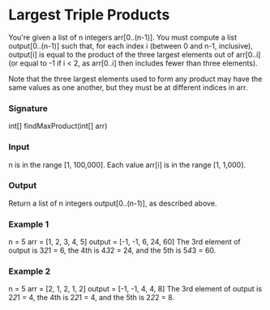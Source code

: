 # Largest Triple Products
You're given a list of n integers arr[0..(n-1)]. You must compute a list output[0..(n-1)] such that, for each index i (between 0 and n-1, inclusive), output[i] is equal to the product of the three largest elements out of arr[0..i] (or equal to -1 if i < 2, as arr[0..i] then includes fewer than three elements).

Note that the three largest elements used to form any product may have the same values as one another, but they must be at different indices in arr.

### Signature
int[] findMaxProduct(int[] arr)

### Input
n is in the range [1, 100,000].
Each value arr[i] is in the range [1, 1,000].

### Output
Return a list of n integers output[0..(n-1)], as described above.

### Example 1
n = 5
arr = [1, 2, 3, 4, 5]
output = [-1, -1, 6, 24, 60]
The 3rd element of output is 3*2*1 = 6, the 4th is 4*3*2 = 24, and the 5th is 5*4*3 = 60.

### Example 2
n = 5
arr = [2, 1, 2, 1, 2]
output = [-1, -1, 4, 4, 8]
The 3rd element of output is 2*2*1 = 4, the 4th is 2*2*1 = 4, and the 5th is 2*2*2 = 8.